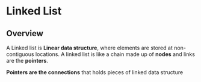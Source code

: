# Linked List
## Overview

A Linked list is **Linear data structure**, where elements are stored at non-contiguous locations. A linked list is like a chain made up of **nodes** and links are the **pointers**.

**Pointers are the connections** that holds pieces of linked data structure
